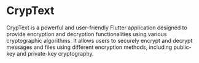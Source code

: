 # CrypText
CrypText is a powerful and user-friendly Flutter application designed to provide encryption and decryption functionalities using various cryptographic algorithms. It allows users to securely encrypt and decrypt messages and files using different encryption methods, including public-key and private-key cryptography.
